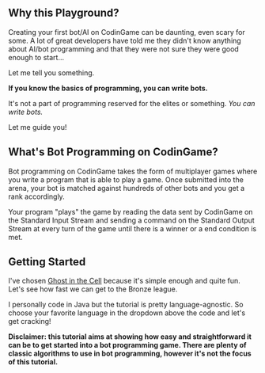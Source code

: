 ## Why this Playground?

Creating your first bot/AI on CodinGame can be daunting, even scary for some. A lot of great developers have told me they didn't know anything about AI/bot programming and that they were not sure they were good enough to start...

Let me tell you something.

**If you know the basics of programming, you can write bots.**

It's not a part of programming reserved for the elites or something. _You can write bots._

Let me guide you!

## What's Bot Programming on CodinGame?

Bot programming on CodinGame takes the form of multiplayer games where you write a program that is able to play a game. Once submitted into the arena, your bot is matched against hundreds of other bots and you get a rank accordingly.

Your program "plays" the game by reading the data sent by CodinGame on the Standard Input Stream and sending a command on the Standard Output Stream at every turn of the game until there is a winner or a end condition is met.

## Getting Started

I've chosen [Ghost in the Cell](https://www.codingame.com/multiplayer/bot-programming/ghost-in-the-cell) because it's simple enough and quite fun. Let's see how fast we can get to the Bronze league.

I personally code in Java but the tutorial is pretty language-agnostic. So choose your favorite language in the dropdown above the code and let's get cracking!

__Disclaimer: this tutorial aims at showing how easy and straightforward it can be to get started into a bot programming game. There are plenty of classic algorithms to use in bot programming, however it's not the focus of this tutorial.__

